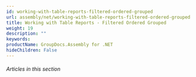 ```yaml
---
id: working-with-table-reports-filtered-ordered-grouped
url: assembly/net/working-with-table-reports-filtered-ordered-grouped
title: Working with Table Reports - Filtered Ordered Grouped
weight: 19
description: ""
keywords: 
productName: GroupDocs.Assembly for .NET
hideChildren: False
---
```

###### Articles in this section
